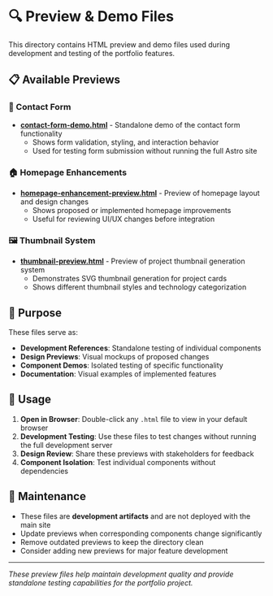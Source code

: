 # 🔍 Preview & Demo Files

This directory contains HTML preview and demo files used during development and testing of the portfolio features.

## 📋 Available Previews

### 📧 Contact Form
- **[contact-form-demo.html](./contact-form-demo.html)** - Standalone demo of the contact form functionality
  - Shows form validation, styling, and interaction behavior
  - Used for testing form submission without running the full Astro site

### 🏠 Homepage Enhancements  
- **[homepage-enhancement-preview.html](./homepage-enhancement-preview.html)** - Preview of homepage layout and design changes
  - Shows proposed or implemented homepage improvements
  - Useful for reviewing UI/UX changes before integration

### 🖼️ Thumbnail System
- **[thumbnail-preview.html](./thumbnail-preview.html)** - Preview of project thumbnail generation system
  - Demonstrates SVG thumbnail generation for project cards
  - Shows different thumbnail styles and technology categorization

## 🎯 Purpose

These files serve as:
- **Development References**: Standalone testing of individual components
- **Design Previews**: Visual mockups of proposed changes
- **Component Demos**: Isolated testing of specific functionality
- **Documentation**: Visual examples of implemented features

## 📖 Usage

1. **Open in Browser**: Double-click any `.html` file to view in your default browser
2. **Development Testing**: Use these files to test changes without running the full development server
3. **Design Review**: Share these previews with stakeholders for feedback
4. **Component Isolation**: Test individual components without dependencies

## 🔧 Maintenance

- These files are **development artifacts** and are not deployed with the main site
- Update previews when corresponding components change significantly
- Remove outdated previews to keep the directory clean
- Consider adding new previews for major feature development

---

*These preview files help maintain development quality and provide standalone testing capabilities for the portfolio project.*
